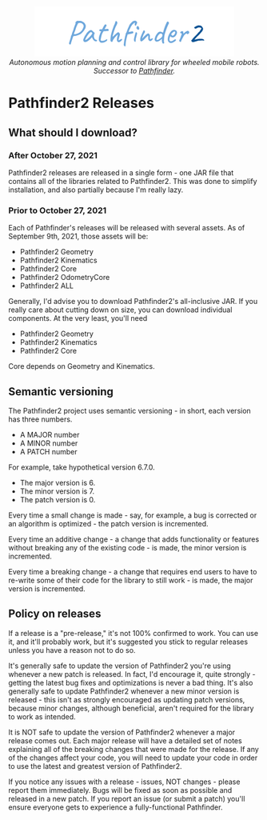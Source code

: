 <p align="center">
<img src="media/pathfinder2-logo.png" alt="Pathfinder2">
<br>
<i>Autonomous motion planning and control library for wheeled mobile robots.</i>
<br>
<i>Successor to <a href="https://github.com/Wobblyyyy/Pathfinder">Pathfinder</a>.</i>
</p>

<h1>Pathfinder2 Releases</h1>

<h2>What should I download?</h2>

<h3>After October 27, 2021</h3>

Pathfinder2 releases are released in a single form - one JAR file that contains all of the
libraries related to Pathfinder2. This was done to simplify installation, and also partially
because I'm really lazy.

<h3>Prior to October 27, 2021</h3>

Each of Pathfinder's releases will be released with several assets. As of September 9th, 2021,
those assets will be:
- Pathfinder2 Geometry
- Pathfinder2 Kinematics
- Pathfinder2 Core
- Pathfinder2 OdometryCore
- Pathfinder2 ALL

Generally, I'd advise you to download Pathfinder2's all-inclusive JAR. If you really care about
cutting down on size, you can download individual components. At the very least, you'll need
- Pathfinder2 Geometry
- Pathfinder2 Kinematics
- Pathfinder2 Core

Core depends on Geometry and Kinematics.

<h2>Semantic versioning</h2>

The Pathfinder2 project uses semantic versioning - in short, each version has three numbers.
- A MAJOR number
- A MINOR number
- A PATCH number

For example, take hypothetical version 6.7.0. 
- The major version is 6.
- The minor version is 7.
- The patch version is 0.

Every time a small change is made - say, for example, a bug is corrected or an algorithm is
optimized - the patch version is incremented.

Every time an additive change - a change that adds functionality or features without breaking
any of the existing code - is made, the minor version is incremented.

Every time a breaking change - a change that requires end users to have to re-write some of
their code for the library to still work - is made, the major version is incremented.

<h2>Policy on releases</h2>

If a release is a "pre-release," it's not 100% confirmed to work. You can use it, and it'll
probably work, but it's suggested you stick to regular releases unless you have a reason 
not to do so.

It's generally safe to update the version of Pathfinder2 you're using whenever a new patch
is released. In fact, I'd encourage it, quite strongly - getting the latest bug fixes and
optimizations is never a bad thing. It's also generally safe to update Pathfinder2 whenever
a new minor version is released - this isn't as strongly encouraged as updating patch
versions, because minor changes, although beneficial, aren't required for the library to
work as intended. 

It is NOT safe to update the version of Pathfinder2 whenever a major release comes out.
Each major release will have a detailed set of notes explaining all of the breaking changes
that were made for the release. If any of the changes affect your code, you will need to
update your code in order to use the latest and greatest version of Pathfinder2.

If you notice any issues with a release - issues, NOT changes - please report them immediately.
Bugs will be fixed as soon as possible and released in a new patch. If you report an issue
(or submit a patch) you'll ensure everyone gets to experience a fully-functional Pathfinder.
